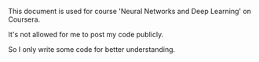 This document is used for course 'Neural Networks and Deep Learning' on Coursera.  

It's not allowed for me to post my code publicly.  

So I only write some code for better understanding.  


